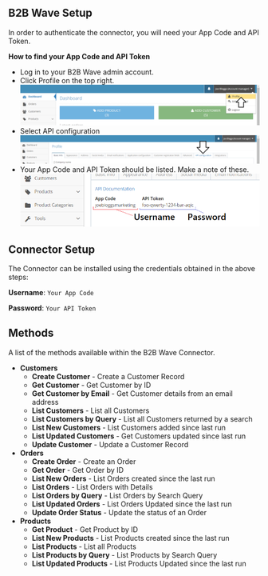 
B2B Wave Setup
---------------
In order to authenticate the connector, you will need your App Code and API Token.

**How to find your App Code and API Token**

* Log in to your B2B Wave admin account.
* Click Profile on the top right.
 ![](./images/b2bwave-clickprofile.png)
* Select API configuration
 ![](./images/b2bwave-clickapiconfig.png)
* Your App Code and API Token should be listed.  Make a note of these.
  ![](./images/b2bwave-unpw.png)

Connector Setup
---------------
The Connector can be installed using the credentials obtained in the above steps:

**Username**: `Your App Code`

**Password**: `Your API Token`

Methods
---------------
A list of the methods available within the B2B Wave Connector.

* **Customers**
  * **Create Customer** - Create a Customer Record
  * **Get Customer** - Get Customer by ID
  * **Get Customer by Email** - Get Customer details from an email address
  * **List Customers** - List all Customers
  * **List Customers by Query** - List all Customers returned by a search
  * **List New Customers** - List Customers added since last run
  * **List Updated Customers** - Get Customers updated since last run
  * **Update Customer** - Update a Customer Record
* **Orders**
  * **Create Order** - Create an Order
  * **Get Order** - Get Order by ID
  * **List New Orders** - List Orders created since the last run
  * **List Orders** - List Orders with Details
  * **List Orders by Query** - List Orders by Search Query
  * **List Updated Orders** - List Orders Updated since the last run
  * **Update Order Status** - Update the status of an Order 
*  **Products**
   * **Get Product** - Get Product by ID
   * **List New Products** - List Products created since the last run
   * **List Products** - List all Products
   * **List Products by Query** - List Products by Search Query
   * **List Updated Products** - List Products Updated since the last run


